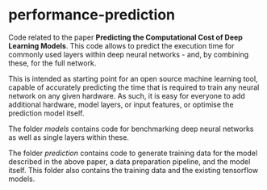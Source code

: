 # performance-prediction
Code related to the paper **Predicting the Computational Cost of Deep Learning Models**. This code allows to predict the execution time for commonly used layers within deep neural networks - and, by combining these, for the full network.

This is intended as starting point for an open source machine learning tool, capable of accurately predicting the time that is required to train any neural network on any given hardware. As such, it is easy for everyone to add additional hardware, model layers, or input features, or optimise the prediction model itself.

The folder *models* contains code for benchmarking deep neural networks as well as single layers within these.

The folder *prediction* contains code to generate training data for the model described in the above paper, a data preparation pipeline, and the model itself. This folder also contains the training data and the existing tensorflow models.
